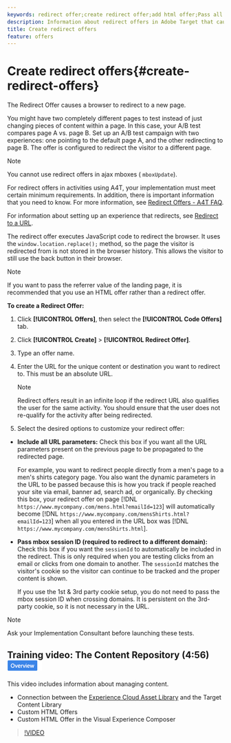 ```yaml
---
keywords: redirect offer;create redirect offer;add html offer;Pass all URL parameters in redirect;Pass mboxSessionId in redirect (only needed when the redirect is going to a different domain)
description: Information about redirect offers in Adobe Target that cause a browser to redirect to a new page.
title: Create redirect offers
feature: offers
---
```


# Create redirect offers{#create-redirect-offers}

The Redirect Offer causes a browser to redirect to a new page.

You might have two completely different pages to test instead of just changing pieces of content within a page. In this case, your A/B test compares page A vs. page B. Set up an A/B test campaign with two experiences: one pointing to the default page A, and the other redirecting to page B. The offer is configured to redirect the visitor to a different page.

>[!NOTE]
>
>You cannot use redirect offers in ajax mboxes ( `mboxUpdate`).
>
>For redirect offers in activities using A4T, your implementation must meet certain minimum requirements. In addition, there is important information that you need to know. For more information, see [Redirect Offers - A4T FAQ](/help/c-integrating-target-with-mac/a4t/r-a4t-faq/a4t-faq-redirect-offers.md#concept_21BF213F10E1414A9DCD4A98AF207905).

For information about setting up an experience that redirects, see [Redirect to a URL](/help/c-experiences/c-visual-experience-composer/redirect-offer.md#task_9578678D42784F5EB9638F8AC8C911FA).

The redirect offer executes JavaScript code to redirect the browser. It uses the `window.location.replace();` method, so the page the visitor is redirected from is not stored in the browser history. This allows the visitor to still use the back button in their browser.

>[!NOTE]
>
>If you want to pass the referrer value of the landing page, it is recommended that you use an HTML offer rather than a redirect offer.

**To create a Redirect Offer:** 

1. Click **[!UICONTROL Offers]**, then select the **[!UICONTROL Code Offers]** tab.
1. Click **[!UICONTROL Create]** > **[!UICONTROL Redirect Offer]**.
1. Type an offer name.
1. Enter the URL for the unique content or destination you want to redirect to. This must be an absolute URL.

   >[!NOTE]
   >
   >Redirect offers result in an infinite loop if the redirect URL also qualifies the user for the same activity. You should ensure that the user does not re-qualify for the activity after being redirected.

1. Select the desired options to customize your redirect offer:

* **Include all URL parameters:** Check this box if you want all the URL parameters present on the previous page to be propagated to the redirected page.

  For example, you want to redirect people directly from a men's page to a men's shirts category page. You also want the dynamic parameters in the URL to be passed because this is how you track if people reached your site via email, banner ad, search ad, or organically. By checking this box, your redirect offer on page [!DNL `https://www.mycompany.com/mens.html?emailId=123`] will automatically become [!DNL `https://www.mycompany.com/mensShirts.html?emailId=123`] when all you entered in the URL box was [!DNL `https://www.mycompany.com/mensShirts.html`]. 

* **Pass mbox session ID (required to redirect to a different domain):** Check this box if you want the `sessionId` to automatically be included in the redirect. This is only required when you are testing clicks from an email or clicks from one domain to another. The `sessionId` matches the visitor's cookie so the visitor can continue to be tracked and the proper content is shown.

  If you use the 1st & 3rd party cookie setup, you do not need to pass the mbox session ID when crossing domains. It is persistent on the 3rd-party cookie, so it is not necessary in the URL.

>[!NOTE]
>
>Ask your Implementation Consultant before launching these tests.

## Training video: The Content Repository (4:56) ![Overview badge](/help/assets/overview.png)

This video includes information about managing content.

* Connection between the [Experience Cloud Asset Library](https://experienceleague.adobe.com/docs/core-services/interface/assets/creative-cloud.html) and the Target Content Library 
* Custom HTML Offers 
* Custom HTML Offer in the Visual Experience Composer

>[!VIDEO](https://video.tv.adobe.com/v/17387) 
